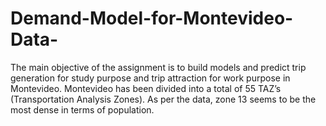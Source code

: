# Demand-Model-for-Montevideo-Data-
The main objective of the assignment is to build models and predict trip generation for study purpose and trip attraction for  work purpose in Montevideo. Montevideo has been divided into a total of 55 TAZ’s (Transportation Analysis Zones). As per the  data, zone 13 seems to be the most dense in terms of population.
